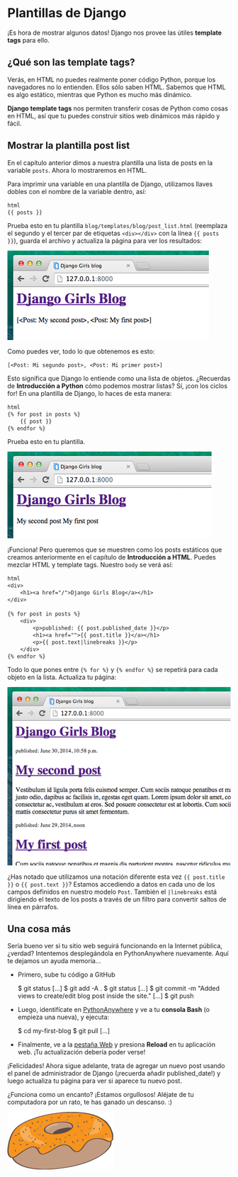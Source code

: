 # Plantillas de Django

¡Es hora de mostrar algunos datos! Django nos provee las útiles **template tags** para ello.

## ¿Qué son las template tags?

Verás, en HTML no puedes realmente poner código Python, porque los navegadores no lo entienden. Ellos sólo saben HTML. Sabemos que HTML es algo estático, mientras que Python es mucho más dinámico.

**Django template tags** nos permiten transferir cosas de Python como cosas en HTML, así que tu puedes construir sitios web dinámicos más rápido y fácil.

## Mostrar la plantilla post list

En el capítulo anterior dimos a nuestra plantilla una lista de posts en la variable `posts`. Ahora lo mostraremos en HTML.

Para imprimir una variable en una plantilla de Django, utilizamos llaves dobles con el nombre de la variable dentro, así:

    html
    {{ posts }}
    

Prueba esto en tu plantilla `blog/templates/blog/post_list.html` (reemplaza el segundo y el tercer par de etiquetas `<div></div>` con la línea `{{ posts }}`), guarda el archivo y actualiza la página para ver los resultados:

![Figura 13.1][1]

 [1]: images/step1.png

Como puedes ver, todo lo que obtenemos es esto:

    [<Post: Mi segundo post>, <Post: Mi primer post>]
    

Esto significa que Django lo entiende como una lista de objetos. ¿Recuerdas de **Introducción a Python** cómo podemos mostrar listas? Sí, ¡con los ciclos for! En una plantilla de Django, lo haces de esta manera:

    html
    {% for post in posts %}
        {{ post }}
    {% endfor %}
    

Prueba esto en tu plantilla.

![Figura 13.2][2]

 [2]: images/step2.png

¡Funciona! Pero queremos que se muestren como los posts estáticos que creamos anteriormente en el capítulo de **Introducción a HTML**. Puedes mezclar HTML y template tags. Nuestro `body` se verá así:

    html
    <div>
        <h1><a href="/">Django Girls Blog</a></h1>
    </div>
    
    {% for post in posts %}
        <div>
            <p>published: {{ post.published_date }}</p>
            <h1><a href="">{{ post.title }}</a></h1>
            <p>{{ post.text|linebreaks }}</p>
        </div>
    {% endfor %}
    

Todo lo que pones entre `{% for %}` y `{% endfor %}` se repetirá para cada objeto en la lista. Actualiza tu página:

![Figura 13.3][3]

 [3]: images/step3.png

¿Has notado que utilizamos una notación diferente esta vez `{{ post.title }}` o `{{ post.text }}`? Estamos accediendo a datos en cada uno de los campos definidos en nuestro modelo `Post`. También el `|linebreaks` está dirigiendo el texto de los posts a través de un filtro para convertir saltos de línea en párrafos.

## Una cosa más

Sería bueno ver si tu sitio web seguirá funcionando en la Internet pública, ¿verdad? Intentemos desplegándola en PythonAnywhere nuevamente. Aquí te dejamos un ayuda memoria...

*   Primero, sube tu código a GitHub
    
    $ git status [...] $ git add -A . $ git status [...] $ git commit -m "Added views to create/edit blog post inside the site." [...] $ git push

*   Luego, identifícate en [PythonAnywhere][4] y ve a tu **consola Bash** (o empieza una nueva), y ejecuta:
    
    $ cd my-first-blog $ git pull [...]

*   Finalmente, ve a la [pestaña Web][5] y presiona **Reload** en tu aplicación web. ¡Tu actualización debería poder verse!

 [4]: https://www.pythonanywhere.com/consoles/
 [5]: https://www.pythonanywhere.com/web_app_setup/

¡Felicidades! Ahora sigue adelante, trata de agregar un nuevo post usando el panel de administrador de Django (¡recuerda añadir published_date!) y luego actualiza tu página para ver si aparece tu nuevo post.

¿Funciona como un encanto? ¡Estamos orgullosos! Aléjate de tu computadora por un rato, te has ganado un descanso. :)

![Figura 13.4][6]

 [6]: images/donut.png